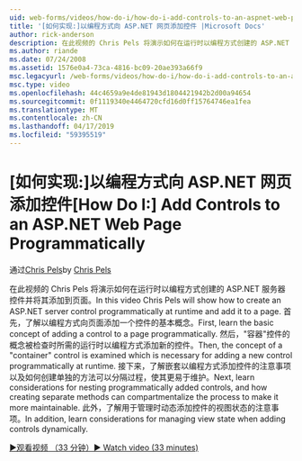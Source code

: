 ```yaml
---
uid: web-forms/videos/how-do-i/how-do-i-add-controls-to-an-aspnet-web-page-programmatically
title: '[如何实现:]以编程方式向 ASP.NET 网页添加控件 |Microsoft Docs'
author: rick-anderson
description: 在此视频的 Chris Pels 将演示如何在运行时以编程方式创建的 ASP.NET 服务器控件并将其添加到页面。 首先，了解基本概念，o...
ms.author: riande
ms.date: 07/24/2008
ms.assetid: 1576e0a4-73ca-4816-bc09-20ae393a66f9
msc.legacyurl: /web-forms/videos/how-do-i/how-do-i-add-controls-to-an-aspnet-web-page-programmatically
msc.type: video
ms.openlocfilehash: 44c4659a9e4de81943d1804421942b2d00a94654
ms.sourcegitcommit: 0f1119340e4464720cfd16d0ff15764746ea1fea
ms.translationtype: MT
ms.contentlocale: zh-CN
ms.lasthandoff: 04/17/2019
ms.locfileid: "59395519"
---
```

# <a name="how-do-i-add-controls-to-an-aspnet-web-page-programmatically"></a><span data-ttu-id="fbd10-104">[如何实现:]以编程方式向 ASP.NET 网页添加控件</span><span class="sxs-lookup"><span data-stu-id="fbd10-104">[How Do I:] Add Controls to an ASP.NET Web Page Programmatically</span></span>

<span data-ttu-id="fbd10-105">通过[Chris Pels](https://twitter.com/chrispels)</span><span class="sxs-lookup"><span data-stu-id="fbd10-105">by [Chris Pels](https://twitter.com/chrispels)</span></span>

<span data-ttu-id="fbd10-106">在此视频的 Chris Pels 将演示如何在运行时以编程方式创建的 ASP.NET 服务器控件并将其添加到页面。</span><span class="sxs-lookup"><span data-stu-id="fbd10-106">In this video Chris Pels will show how to create an ASP.NET server control programmatically at runtime and add it to a page.</span></span> <span data-ttu-id="fbd10-107">首先，了解以编程方式向页面添加一个控件的基本概念。</span><span class="sxs-lookup"><span data-stu-id="fbd10-107">First, learn the basic concept of adding a control to a page programmatically.</span></span> <span data-ttu-id="fbd10-108">然后，"容器"控件的概念被检查时所需的运行时以编程方式添加新的控件。</span><span class="sxs-lookup"><span data-stu-id="fbd10-108">Then, the concept of a "container" control is examined which is necessary for adding a new control programmatically at runtime.</span></span> <span data-ttu-id="fbd10-109">接下来，了解嵌套以编程方式添加控件的注意事项以及如何创建单独的方法可以分隔过程，使其更易于维护。</span><span class="sxs-lookup"><span data-stu-id="fbd10-109">Next, learn considerations for nesting programmatically added controls, and how creating separate methods can compartmentalize the process to make it more maintainable.</span></span> <span data-ttu-id="fbd10-110">此外，了解用于管理时动态添加控件的视图状态的注意事项。</span><span class="sxs-lookup"><span data-stu-id="fbd10-110">In addition, learn considerations for managing view state when adding controls dynamically.</span></span>

[<span data-ttu-id="fbd10-111">&#9654;观看视频 （33 分钟）</span><span class="sxs-lookup"><span data-stu-id="fbd10-111">&#9654; Watch video (33 minutes)</span></span>](https://channel9.msdn.com/Blogs/ASP-NET-Site-Videos/how-do-i-add-controls-to-an-aspnet-web-page-programmatically)
